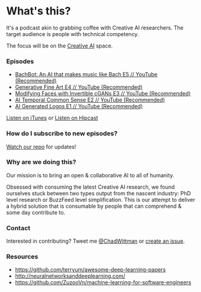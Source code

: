 # What's this?
It's a podcast akin to grabbing coffee with Creative AI researchers. The target audience is people with technical competency. 

The focus will be on the [Creative AI](http://www.creativeai.net/) space. 

### Episodes

* [BachBot: An AI that makes music like Bach E5 // YouTube (Recommended)](https://youtu.be/n8Z_7cvI0WE)
* [Generative Fine Art E4 // YouTube (Recommended)](https://youtu.be/4RkqLb895r4)
* [Modifying Faces with Invertible cGANs E3 // YouTube (Recommended)](https://youtu.be/V0y4nOqvv-Y)
* [AI Temporal Common Sense E2 // YouTube (Recommended)](https://youtu.be/CMRy4Y-ZwGE)
* [AI Generated Logos E1 // YouTube (Recommended)](https://youtu.be/B3_jMHaomnU)

[Listen on iTunes](https://itunes.apple.com/us/podcast/ai-generated-logos-ai-guild/id1182836193?) or [Listen on Hipcast](http://www.hipcast.com/podcast/H27Q90VQ)

### How do I subscribe to new episodes?

[Watch our repo](https://github.com/chadwittman/ai-guild/subscription) for updates!

### Why are we doing this?
Our mission is to bring an open &amp; collaborative AI to all of humanity.

Obsessed with consuming the latest Creative AI research, we found ourselves stuck between two types output from the nascent industry: PhD level research or BuzzFeed level simplification. This is our attempt to deliver a hybrid solution that is consumable by people that can comprehend &amp; some day contribute to. 

### Contact
Interested in contributing? Tweet me [@ChadWittman](https://twitter.com/chadwittman) or [create an issue](https://github.com/chadwittman/ai-guild/issues/new). 

### Resources

* <https://github.com/terryum/awesome-deep-learning-papers>
* <http://neuralnetworksanddeeplearning.com/>
* <https://github.com/ZuzooVn/machine-learning-for-software-engineers>